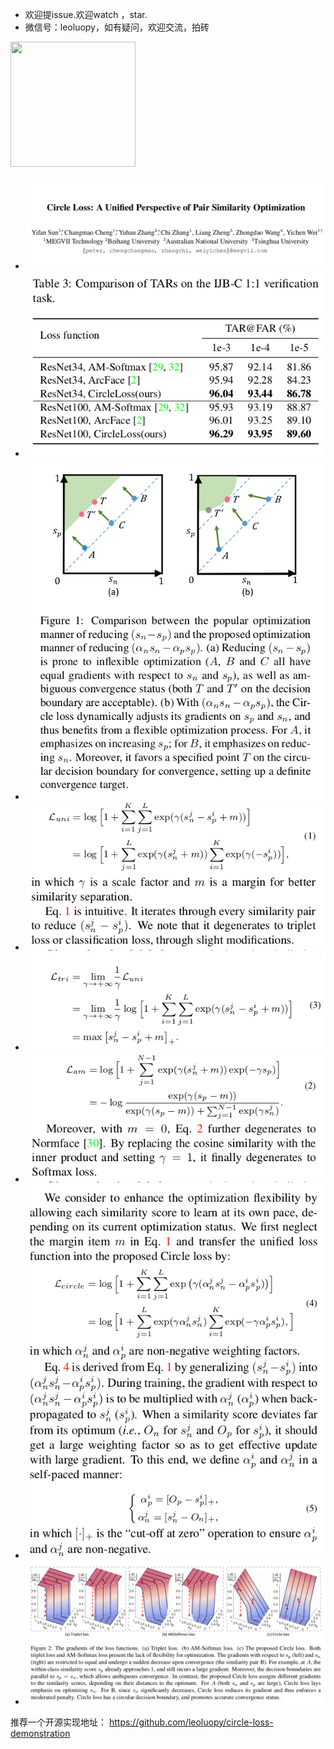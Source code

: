 
+ 欢迎提issue.欢迎watch ，star.
+ 微信号：leoluopy，如有疑问，欢迎交流，拍砖
<img width="200" height="200" src="https://github.com/leoluopy/paper_discussing/blob/master/wechat_id.jpeg"/>


+ ![](./circleLossTitle.png)
+ ![](./experiment.png)
+ ![](./feature_embed.png)
+ ![](./loss_define_circle.png)
+ ![](./loss_define_tri.png)
+ ![](./loss_define_am.png)
+ ![](./loss_detail_circleloss.png)
+ ![](./loss_ana.png)


推荐一个开源实现地址：
https://github.com/leoluopy/circle-loss-demonstration


